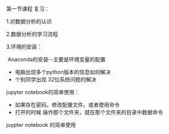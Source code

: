 第一节课程 复习：

1.对数据分析的认识

2.数据分析的学习流程

3.环境的安装：

​	Anaconda的安装--主要是环境变量的配置

- 电脑出现多个python版本的信息如何解决
- 个别同学出现 32位系统问题的解决

jupyter notebook的简单使用：

- 如果存在密码，修改配置文件。或者使用命令
- 打开的时候 操作那个文件夹，就在那个文件夹的目录中数据命令



juypter notebook 的简单使用



